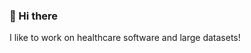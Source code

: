 ### 👋 Hi there
I like to work on healthcare software and large datasets!
<!-- - 👀 I’m interested in ... -->
<!-- - 🌱 I’m currently learning ... -->
<!-- - 💞️ I’m looking to collaborate on ... -->
<!-- - 📫 How to reach me ... -->

<!---
jojuba/jojuba is a ✨ special ✨ repository because its `README.md` (this file) appears on your GitHub profile.
You can click the Preview link to take a look at your changes.
--->
